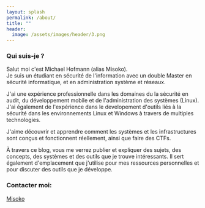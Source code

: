 ```yaml
---
layout: splash
permalink: /about/
title: ""
header:
  image: /assets/images/header/3.png
---
```


### Qui suis-je ?

Salut moi c'est Michael Hofmann (alias Misoko).  
Je suis un étudiant en sécurité de l'information avec un double Master en sécurité informatique,
et en administration système et réseaux. 

J'ai une expérience professionnelle dans les domaines du la sécurité en audit, du développement mobile et de l'administration des systèmes (Linux).
J'ai également de l'expérience dans le developement d'outils liés à la sécurité dans les environnements Linux et Windows
à travers de multiples technologies.

J'aime découvrir et apprendre comment les systèmes et les infrastructures sont conçus et fonctionnent réellement, ainsi que faire des CTFs.

À travers ce blog, vous me verrez publier et expliquer des sujets, des concepts, des systèmes et des outils que je trouve intéressants.
Il sert également d'emplacement que j'utilise pour mes ressources personnelles et pour discuter des outils que je développe.



### Contacter moi:

[Misoko](mailto:misoko.hofmann@gmail.com)
